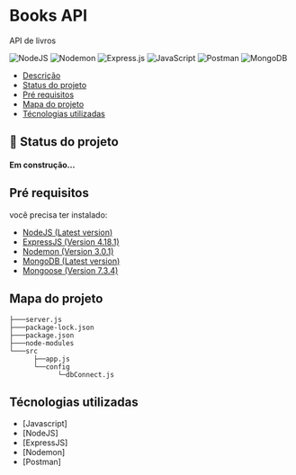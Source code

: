 # Books API

<p id="desc">API de livros </p>

![NodeJS](https://img.shields.io/badge/node.js-6DA55F?style=for-the-badge&logo=node.js&logoColor=white)
![Nodemon](https://img.shields.io/badge/NODEMON-%23323330.svg?style=for-the-badge&logo=nodemon&logoColor=%BBDEAD)
![Express.js](https://img.shields.io/badge/express.js-%23404d59.svg?style=for-the-badge&logo=express&logoColor=%2361DAFB)
![JavaScript](https://img.shields.io/badge/javascript-%23323330.svg?style=for-the-badge&logo=javascript&logoColor=%23F7DF1E)
![Postman](https://img.shields.io/badge/Postman-FF6C37?style=for-the-badge&logo=postman&logoColor=white)
![MongoDB](https://img.shields.io/badge/MongoDB-%234ea94b.svg?style=for-the-badge&logo=mongodb&logoColor=white)
<ul>
    <li><a href="#desc">Descrição</a></li>
    <li><a href="#proj-status">Status do projeto</a></li>
    <li><a href="#pre">Pré requisitos</a></li>
    <li><a href="#mapa">Mapa do projeto</a></li>
    <li><a href="#tecnologias">Técnologias utilizadas</a></li>
</ul>

## :rocket: Status do projeto
<h4 id="proj-status" align="left">Em construção...</h4>

## Pré requisitos
<p id="pre"></p>

você precisa ter instalado:

<ul>
    <li> 
        <a href="https://nodejs.org/en/download">NodeJS (Latest version)</a>
    </li>
    <li> 
        <a href="https://expressjs.com/pt-br/starter/installing.html">ExpressJS (Version 4.18.1)</a>
    </li>
    <li> 
        <a href="https://expressjs.com/pt-br/starter/installing.html">Nodemon (Version 3.0.1)</a>
    </li>
    <li> 
        <a href="https://www.mongodb.com/pt-br">MongoDB (Latest version)</a>
    </li>
    <li> 
        <a href="https://mongoosejs.com/">Mongoose (Version 7.3.4)</a>
    </li>
</ul>
  
## Mapa do projeto
<p id="mapa"></p>

```
├───server.js
├───package-lock.json
├───package.json
├───node-modules
└───src
      ├──app.js
      └──config
            └─dbConnect.js
```

## Técnologias utilizadas
<p id="tecnologias"></p>

- [Javascript]
- [NodeJS]
- [ExpressJS]
- [Nodemon]
- [Postman]
